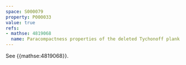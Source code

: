 ```yaml
---
space: S000079
property: P000033
value: true
refs:
- mathse: 4819068
  name: Paracompactness properties of the deleted Tychonoff plank
---
```


See {{mathse:4819068}}.
